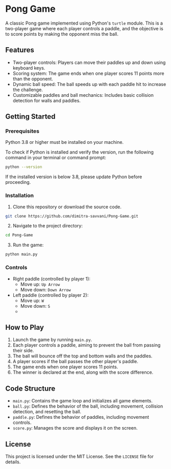 # Pong Game
A classic Pong game implemented using Python's `turtle` module. This is a two-player game where each player controls a paddle, and the objective is to score points by making the opponent miss the ball.

## Features
- Two-player controls: Players can move their paddles up and down using keyboard keys.
- Scoring system: The game ends when one player scores 11 points more than the opponent.
- Dynamic ball speed: The ball speeds up with each paddle hit to increase the challenge.
- Customizable paddles and ball mechanics: Includes basic collision detection for walls and paddles.
  
## Getting Started
### Prerequisites
Python 3.8 or higher must be installed on your machine. 

To check if Python is installed and verify the version, run the following command in your terminal or command prompt:

```bash
python --version
```

If the installed version is below 3.8, please update Python before proceeding.

### Installation
1. Clone this repository or download the source code.
```bash
git clone https://github.com/dimitra-savvani/Pong-Game.git
```
2. Navigate to the project directory:
```bash
cd Pong-Game
```
3. Run the game:
```bash
python main.py
```

### Controls
- Right paddle (controlled by player 1):
  - Move up: `Up Arrow`
  - Move down: `Down Arrow`
- Left paddle (controlled by player 2):
  - Move up: `W`
  - Move down: `S`
  - 
## How to Play
1. Launch the game by running `main.py`.
2. Each player controls a paddle, aiming to prevent the ball from passing their side.
3. The ball will bounce off the top and bottom walls and the paddles.
4. A player scores if the ball passes the other player's paddle.
5. The game ends when one player scores 11 points.
6. The winner is declared at the end, along with the score difference.
   
## Code Structure
- `main.py`: Contains the game loop and initializes all game elements.
- `ball.py`: Defines the behavior of the ball, including movement, collision detection, and resetting the ball.
- `paddle.py`: Defines the behavior of paddles, including movement controls.
- `score.py`: Manages the score and displays it on the screen.

## License
This project is licensed under the MIT License. See the `LICENSE` file for details.
